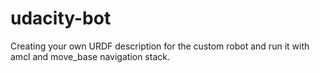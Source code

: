 # udacity-bot
Creating your own URDF description for the custom robot and run it with amcl and move_base navigation stack.
